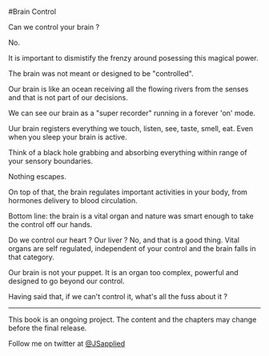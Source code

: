 #Brain Control

Can we control your brain ?

No.

It is important to dismistify the frenzy around posessing this magical power. 

The brain was not meant or designed to be "controlled".

Our brain is like an ocean receiving all the flowing rivers from the senses and that is not part of our decisions. 

We can see our brain as a "super recorder" running in a forever 'on' mode.

Uur brain registers everything we touch, listen, see, taste, smell, eat. Even when you sleep your brain is active. 

Think of a black hole grabbing and absorbing everything within range of your sensory boundaries. 

Nothing escapes.

On top of that, the brain regulates important activities in your body, from hormones delivery to blood circulation.

Bottom line: the brain is a vital organ and nature was smart enough to take the control off our hands. 

Do we control our heart ? Our liver ? No, and that is a good thing. Vital organs are self regulated, independent of your control and the brain falls in that category.

Our brain is not your puppet.   It is an organ too complex, powerful and designed to go beyond our control.

Having said that, if we can't control it, what's all the fuss about it ?


***

This book is an ongoing project. The content and the chapters may change before the final release.

Follow me on twitter at [@JSapplied](https://twitter.com/JSapplied) 


